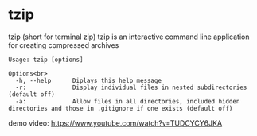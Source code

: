 # tzip
tzip (short for terminal zip) tzip is an interactive command line application for creating compressed archives

```
Usage: tzip [options]

Options<br>
  -h, --help      Diplays this help message
  -r:             Display individual files in nested subdirectories (default off)
  -a:             Allow files in all directories, included hidden directories and those in .gitignore if one exists (default off)
```

demo video: https://www.youtube.com/watch?v=TUDCYCY6JKA
